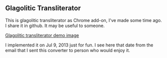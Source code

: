 ## Glagolitic Transliterator

This is glagolitic transliterator as Chrome add-on, I've made some time ago. I share it in github. It may be useful to someone.

[Glagolitic transliterator demo image](/glagolicConverter.jpg)

I implemented it on Jul 9, 2013 just for fun. I see here that date from the email that I sent this converter to person who would enjoy it.
